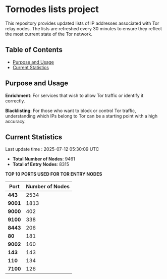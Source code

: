 # Tornodes lists project

This repository provides updated lists of IP addresses associated with Tor relay nodes. The lists are refreshed every 30 minutes to ensure they reflect the most current state of the Tor network.

## Table of Contents

- [Purpose and Usage](#purpose-and-usage)
- [Current Statistics](#current-statistics)


## Purpose and Usage

**Enrichment**: For services that wish to allow Tor traffic or identify it correctly.

**Blacklisting**: For those who want to block or control Tor traffic, understanding which IPs belong to Tor can be a starting point with a high accuracy.

## Current Statistics

Last update time : 2025-07-12 05:30:09 UTC

- **Total Number of Nodes**: 9461
- **Total of Entry Nodes**: 8315

**TOP 10 PORTS USED FOR TOR ENTRY NODES**

| **Port** | **Number of Nodes** |
|------|-----------------|
| **443**   | 2534  |
| **9001**   | 1813  |
| **9000**   | 402  |
| **9100**   | 338  |
| **8443**   | 206  |
| **80**   | 181  |
| **9002**   | 160  |
| **143**   | 143  |
| **110**   | 134  |
| **7100**   | 126  |


